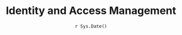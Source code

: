 ---
title : "Identity and Access Management"
date : "`r Sys.Date()`"
weight : 3
chapter : false
pre : " <b> 3. </b> "
---